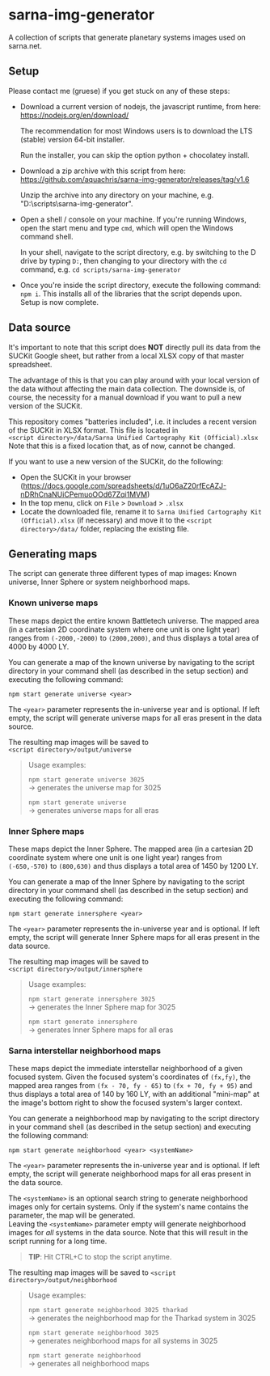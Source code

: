 # sarna-img-generator
A collection of scripts that generate planetary systems images used on sarna.net.

## Setup

Please contact me (gruese) if you get stuck on any of these steps:

- Download a current version of nodejs, the javascript runtime, from here: https://nodejs.org/en/download/

  The recommendation for most Windows users is to download the LTS (stable) version 64-bit installer.

  Run the installer, you can skip the option python + chocolatey install.

- Download a zip archive with this script from here: https://github.com/aquachris/sarna-img-generator/releases/tag/v1.6

  Unzip the archive into any directory on your machine, e.g. "D:\scripts\sarna-img-generator".

- Open a shell / console on your machine. If you're running Windows, open the start menu and type ``cmd``, which will open the Windows command shell.

  In your shell, navigate to the script directory, e.g. by switching to the D drive by typing ``D:``, then changing to your directory with the ``cd`` command, e.g. ``cd scripts/sarna-img-generator``

- Once you're inside the script directory, execute the following command: ``npm i``. This installs all of the libraries that the  script depends upon. Setup is now complete.

## Data source

It's important to note that this script does **NOT** directly pull its data from the SUCKit Google sheet, but rather from a local XLSX copy of that master spreadsheet.

The advantage of this is that you can play around with your local version of the data without affecting the main data collection. The downside is, of course, the necessity for a manual download if you want to pull a new version of the SUCKit.

This repository comes "batteries included", i.e. it includes a recent version of the SUCKit in XLSX format. This file is located in  
``<script directory>/data/Sarna Unified Cartography Kit (Official).xlsx``  
Note that this is a fixed location that, as of now, cannot be changed.

If you want to use a new version of the SUCKit, do the following: 
- Open the SUCKit in your browser (https://docs.google.com/spreadsheets/d/1uO6aZ20rfEcAZJ-nDRhCnaNUiCPemuoOOd67Zqi1MVM)
- In the top menu, click on ``File`` > ``Download`` > ``.xlsx``
- Locate the downloaded file, rename it to ``Sarna Unified Cartography Kit (Official).xlsx`` (if necessary) and move it to the ``<script directory>/data/`` folder, replacing the existing file.

## Generating maps

The script can generate three different types of map images: Known universe, Inner Sphere or system neighborhood maps.

### Known universe maps

These maps depict the entire known Battletech universe. The mapped area (in a cartesian 2D coordinate system where one unit is one light year) ranges from ``(-2000,-2000)`` to ``(2000,2000)``, and thus displays a total area of 4000 by 4000 LY.

You can generate a map of the known universe by navigating to the script directory in your command shell (as described in the setup section) and executing the following command:

    npm start generate universe <year>

The ``<year>`` parameter represents the in-universe year and is optional. If left empty, the script will generate universe maps for all eras present in the data source.

The resulting map images will be saved to  
``<script directory>/output/universe``

> Usage examples:  
>
> ``npm start generate universe 3025``  
> -> generates the universe map for 3025
>
> ``npm start generate universe``  
> -> generates universe maps for all eras

### Inner Sphere maps

These maps depict the Inner Sphere. The mapped area (in a cartesian 2D coordinate system where one unit is one light year) ranges from ``(-650,-570)`` to ``(800,630)`` and thus displays a total area of 1450 by 1200 LY.

You can generate a map of the Inner Sphere by navigating to the script directory in your command shell (as described in the setup section) and executing the following command:

    npm start generate innersphere <year>

The ``<year>`` parameter represents the in-universe year and is optional. If left empty, the script will generate Inner Sphere maps for all eras present in the data source.

The resulting map images will be saved to  
``<script directory>/output/innersphere``

> Usage examples:  
>
> ``npm start generate innersphere 3025``  
> -> generates the Inner Sphere map for 3025
>
> ``npm start generate innersphere``  
> -> generates Inner Sphere maps for all eras

### Sarna interstellar neighborhood maps

These maps depict the immediate interstellar neighborhood of a given focused system. Given the focused system's coordinates of ``(fx,fy)``, the mapped area ranges from ``(fx - 70, fy - 65)`` to ``(fx + 70, fy + 95)`` and thus displays a total area of 140 by 160 LY, with an additional "mini-map" at the image's bottom right to show the focused system's larger context.

You can generate a neighborhood map by navigating to the script directory in your command shell (as described in the setup section) and executing the following command:

    npm start generate neighborhood <year> <systemName>

The ``<year>`` parameter represents the in-universe year and is optional. If left empty, the script will generate neighborhood maps for all eras present in the data source.

The ``<systemName>`` is an optional search string to generate neighborhood images only for certain systems. Only if the system's name contains the parameter, the map will be generated.  
Leaving the ``<systemName>`` parameter empty will generate neighborhood images for *all* systems in the data source. Note that this will result in the script running for a long time.

> **TIP**: Hit CTRL+C to stop the script anytime.

The resulting map images will be saved to ``<script directory>/output/neighborhood``

> Usage examples:  
>
> ``npm start generate neighborhood 3025 tharkad``  
> -> generates the neighborhood map for the Tharkad system in 3025
>
> ``npm start generate neighborhood 3025``  
> -> generates neighborhood maps for all systems in 3025
> 
> ``npm start generate neighborhood``  
> -> generates all neighborhood maps
